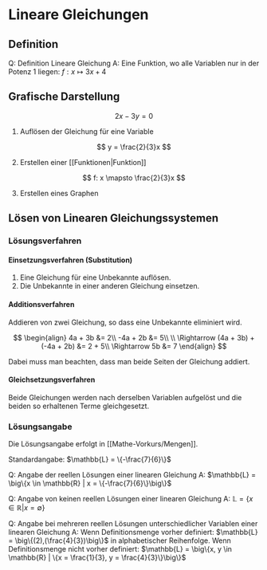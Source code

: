 # Lineare Gleichungen

## Definition

Q: Definition Lineare Gleichung
A: Eine Funktion, wo alle Variablen nur in der Potenz 1 liegen: $f: x \mapsto 3x + 4$
<!--ID: 1757573269864-->

## Grafische Darstellung

$$
2x - 3y = 0
$$

1. Auflösen der Gleichung für eine Variable

$$
y = \frac{2}{3}x
$$

2. Erstellen einer [[Funktionen|Funktion]]

$$
f: x \mapsto \frac{2}{3}x
$$

3. Erstellen eines Graphen

## Lösen von Linearen Gleichungssystemen

### Lösungsverfahren

#### Einsetzungsverfahren (Substitution)

1. Eine Gleichung für eine Unbekannte auflösen.
2. Die Unbekannte in einer anderen Gleichung einsetzen.

#### Additionsverfahren

Addieren von zwei Gleichung, so dass eine Unbekannte eliminiert wird.

$$
\begin{align}
4a + 3b &= 2\\
-4a + 2b &= 5\\
\\
\Rightarrow (4a + 3b) + (-4a + 2b) &= 2 + 5\\
\Rightarrow 5b &= 7
\end{align}
$$

Dabei muss man beachten, dass man beide Seiten der Gleichung addiert.

#### Gleichsetzungsverfahren

Beide Gleichungen werden nach derselben Variablen aufgelöst und die beiden so erhaltenen Terme gleichgesetzt.

### Lösungsangabe

Die Lösungsangabe erfolgt in [[Mathe-Vorkurs/Mengen]].

Standardangabe:
$\mathbb{L} = \{-\frac{7}{6}\}$

Q: Angabe der reellen Lösungen einer linearen Gleichung
A: $\mathbb{L} = \big\{x \in \mathbb{R} | x = \{-\frac{7}{6}\}\big\}$
<!--ID: 1757573269870-->

Q: Angabe von keinen reellen Lösungen einer linearen Gleichung
A: $\mathbb{L} = \big\{x \in \mathbb{R} | x = \emptyset\big\}$
<!--ID: 1757573269873-->

Q: Angabe bei mehreren reellen Lösungen unterschiedlicher Variablen einer linearen Gleichung
A: Wenn Definitionsmenge vorher definiert: $\mathbb{L} = \big\{(2),(\frac{4}{3})\big\}$ in alphabetischer Reihenfolge. Wenn Definitionsmenge nicht vorher definiert: $\mathbb{L} = \big\{x, y \in \mathbb{R} | \{x = \frac{1}{3}, y = \frac{4}{3}\}\big\}$
<!--ID: 1757573874256-->
